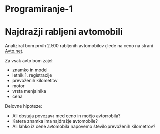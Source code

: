 # Programiranje-1
Najdražji rabljeni avtomobili
=======================

Analiziral bom prvih 2.500 rabljenih avtomobilov glede na ceno na strani
[Avto.net](https://www.avto.net/Ads/results.asp?znamka=&model=&modelID=&tip=&znamka2=&model2=&tip2=&znamka3=&model3=&tip3=&cenaMin=100&cenaMax=999999&letnikMin=0&letnikMax=2090&bencin=0&starost2=999&oblika=0&ccmMin=0&ccmMax=99999&mocMin=&mocMax=&kmMin=0&kmMax=9999999&kwMin=0&kwMax=999&motortakt=0&motorvalji=0&lokacija=0&sirina=0&dolzina=&dolzinaMIN=0&dolzinaMAX=100&nosilnostMIN=0&nosilnostMAX=999999&lezisc=&presek=0&premer=0&col=0&vijakov=0&vozilo=&airbag=&barva=&barvaint=&EQ1=1000000000&EQ2=1000000000&EQ3=1000000000&EQ4=100000000&EQ5=1000000000&EQ6=1000000000&EQ7=1000100020&EQ8=1010000001&EQ9=1000000000&KAT=1010000000&PIA=&PIAzero=&PSLO=&akcija=0&paketgarancije=&broker=0&prikazkategorije=0&kategorija=0&zaloga=10&arhiv=0&presort=3&tipsort=DESC&stran=1&subSORT=2&subTIPSORT=DESC).

Za vsak avto bom zajel:
* znamko in model
* letnik 1. registracije
* prevoženih kilometrov
* motor
* vrsta menjalnika 
* cena

Delovne hipoteze:
* Ali obstaja povezava med ceno in močjo avtomobila?
* Katera znamka ima najdražje avtomobile?
* Ali lahko iz cene avtomobila napovemo število prevoženih kilometrov?
